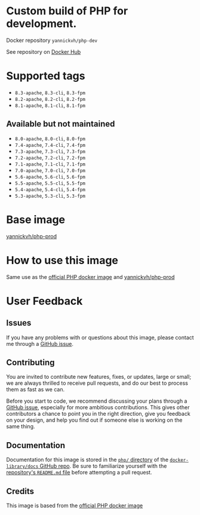 # Custom build of PHP for development.

Docker repository `yannickvh/php-dev`

See repository on [Docker Hub](https://hub.docker.com/r/yannickvh/php-dev)

# Supported tags

- `8.3-apache`, `8.3-cli`, `8.3-fpm`
- `8.2-apache`, `8.2-cli`, `8.2-fpm`
- `8.1-apache`, `8.1-cli`, `8.1-fpm`

##  Available but not maintained
- `8.0-apache`, `8.0-cli`, `8.0-fpm`
- `7.4-apache`, `7.4-cli`, `7.4-fpm`
- `7.3-apache`, `7.3-cli`, `7.3-fpm`
- `7.2-apache`, `7.2-cli`, `7.2-fpm`
- `7.1-apache`, `7.1-cli`, `7.1-fpm`
- `7.0-apache`, `7.0-cli`, `7.0-fpm`
- `5.6-apache`, `5.6-cli`, `5.6-fpm`
- `5.5-apache`, `5.5-cli`, `5.5-fpm`
- `5.4-apache`, `5.4-cli`, `5.4-fpm`
- `5.3-apache`, `5.3-cli`, `5.3-fpm`

# Base image

[yannickvh/php-prod](https://hub.docker.com/r/yannickvh/php-prod)

# How to use this image

Same use as the [official PHP docker image](https://hub.docker.com/_/php/) and [yannickvh/php-prod](https://hub.docker.com/r/yannickvh/php-prod)

# User Feedback

## Issues

If you have any problems with or questions about this image, please contact me through a [GitHub issue](https://github.com/yvh/docker-php-dev/issues).

## Contributing

You are invited to contribute new features, fixes, or updates, large or small; we are always thrilled to receive pull requests, and do our best to process them as fast as we can.

Before you start to code, we recommend discussing your plans through a [GitHub issue](https://github.com/docker-library/php/issues), especially for more ambitious contributions. This gives other contributors a chance to point you in the right direction, give you feedback on your design, and help you find out if someone else is working on the same thing.

## Documentation

Documentation for this image is stored in the [`php/` directory](https://github.com/docker-library/docs/tree/master/php) of the [`docker-library/docs` GitHub repo](https://github.com/docker-library/docs). Be sure to familiarize yourself with the [repository's `README.md` file](https://github.com/docker-library/docs/blob/master/README.md) before attempting a pull request.

## Credits

This image is based from the [official PHP docker image](https://hub.docker.com/_/php/)
